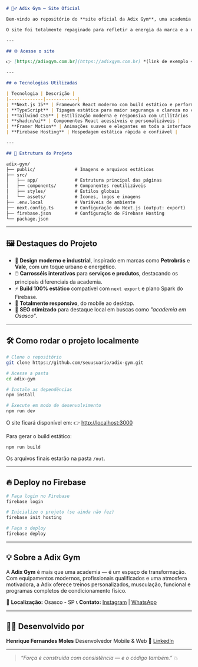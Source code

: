 ```markdown
# 🏋️‍♂️ Adix Gym — Site Oficial

Bem-vindo ao repositório do **site oficial da Adix Gym**, uma academia localizada em **Osasco - SP**, que busca unir **performance, tecnologia e design** para entregar uma experiência moderna e inspiradora aos seus alunos e visitantes.  

O site foi totalmente repaginado para refletir a energia da marca e a qualidade dos serviços oferecidos, com uma interface fluida, responsiva e de alto desempenho.

---

## 🌐 Acesse o site

👉 [https://adixgym.com.br](https://adixgym.com.br) *(link de exemplo — substitua pelo real quando publicado no Firebase)*

---

## ⚙️ Tecnologias Utilizadas

| Tecnologia | Descrição |
|-------------|------------|
| **Next.js 15** | Framework React moderno com build estático e performance otimizada |
| **TypeScript** | Tipagem estática para maior segurança e clareza no código |
| **Tailwind CSS** | Estilização moderna e responsiva com utilitários |
| **shadcn/ui** | Componentes React acessíveis e personalizáveis |
| **Framer Motion** | Animações suaves e elegantes em toda a interface |
| **Firebase Hosting** | Hospedagem estática rápida e confiável |

---

## 🚀 Estrutura do Projeto

```
```markdown
adix-gym/
├── public/               # Imagens e arquivos estáticos
├── src/
│   ├── app/              # Estrutura principal das páginas
│   ├── components/       # Componentes reutilizáveis
│   ├── styles/           # Estilos globais
│   └── assets/           # Ícones, logos e imagens
├── .env.local            # Variáveis de ambiente
├── next.config.ts        # Configuração do Next.js (output: export)
├── firebase.json         # Configuração do Firebase Hosting
└── package.json

````

---

## 🖼️ Destaques do Projeto

- 🎨 **Design moderno e industrial**, inspirado em marcas como **Petrobrás** e **Vale**, com um toque urbano e energético.  
- 🖱️ **Carrosséis interativos** para **serviços e produtos**, destacando os principais diferenciais da academia.  
- ⚡ **Build 100% estático** compatível com `next export` e plano Spark do Firebase.  
- 📱 **Totalmente responsivo**, do mobile ao desktop.  
- 🔎 **SEO otimizado** para destaque local em buscas como *"academia em Osasco"*.  

---

## 🛠️ Como rodar o projeto localmente

```bash
# Clone o repositório
git clone https://github.com/seuusuario/adix-gym.git

# Acesse a pasta
cd adix-gym

# Instale as dependências
npm install

# Execute em modo de desenvolvimento
npm run dev
````

O site ficará disponível em:
👉 [http://localhost:3000](http://localhost:3000)

Para gerar o build estático:

```bash
npm run build
```

Os arquivos finais estarão na pasta `/out`.

---

## 🔥 Deploy no Firebase

```bash
# Faça login no Firebase
firebase login

# Inicialize o projeto (se ainda não fez)
firebase init hosting

# Faça o deploy
firebase deploy
```
---

## 💡 Sobre a Adix Gym

A **Adix Gym** é mais que uma academia — é um espaço de transformação.
Com equipamentos modernos, profissionais qualificados e uma atmosfera motivadora, a Adix oferece treinos personalizados, musculação, funcional e programas completos de condicionamento físico.

📍 **Localização:** Osasco - SP
📞 **Contato:** [Instagram](https://www.instagram.com/adixgym) | [WhatsApp](#)

---

## 🧑‍💻 Desenvolvido por

**Henrique Fernandes Moles**
Desenvolvedor Mobile & Web
🔗 [LinkedIn](https://www.linkedin.com/in/henriquemoles)

---

> *“Força é construída com consistência — e o código também.”* 💥

```
```
